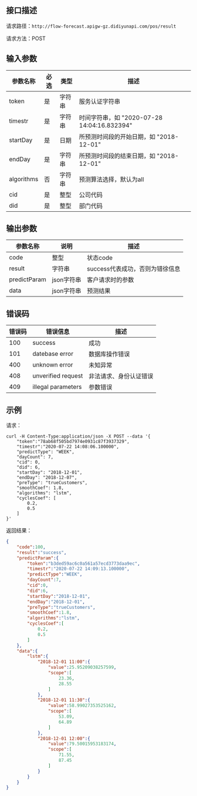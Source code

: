 ## 接口描述
请求路径：`http://flow-forecast.apigw-gz.didiyunapi.com/pos/result`

请求方法：POST

## 输入参数
|参数名称 | 必选 | 类型 | 描述|
|--------|-----|-----|-----|
| token | 是 | 字符串| 服务认证字符串|
| timestr | 是 | 字符串 | 时间字符串，如 "2020-07-28 14:04:16.832394" |
| startDay | 是 | 日期 | 所预测时间段的开始日期，如 "2018-12-01" |
| endDay | 是 | 字符串 | 所预测时间段的结束日期，如 "2018-12-01" | 
| algorithms | 否 | 字符串 | 预测算法选择，默认为all |
| cid | 是 | 整型 | 公司代码 |
| did | 是 | 整型 | 部门代码 |值

## 输出参数
|参数名称 | 说明 | 描述|
|--------|-----|-----|
| code | 整型 | 状态code |
| result | 字符串 | success代表成功，否则为错徐信息|
| predictParam | json字符串 | 客户请求时的参数 |
| data | json字符串 | 预测结果 |

## 错误码
| 错误码 | 错误信息 | 描述 |
|--------|-----|-----|
| 100 | success | 成功 |
| 101 | datebase error | 数据库操作错误|
| 400 | unknown error | 未知异常 |
| 408 | unverified request | 非法请求、身份认证错误 |
| 409 | illegal parameters | 参数错误 |

## 示例
请求：
```shell
curl -H Content-Type:application/json -X POST --data '{
    "token":"78ab68f505bd7974e0931c87f3937329",
    "timestr":"2020-07-22 14:08:06.100000",
    "predictType": "WEEK",
    "dayCount": 7,
    "cid": 0,
    "did": 6,
    "startDay": "2018-12-01",
    "endDay": "2018-12-07",
    "preType": "trueCustomers",
    "smoothCoef": 1.8,
    "algorithms": "lstm",
    "cyclesCoef": [
        0.2,
        0.5
    ]
}'
```
返回结果：
```json
{
    "code":100,
    "result":"success",
    "predictParam":{
        "token":"b3ded59ac6c0a561a57ecd3773daa9ec",
        "timestr":"2020-07-22 14:09:13.100000",
        "predictType":"WEEK",
        "dayCount":7,
        "cid":0,
        "did":6,
        "startDay":"2018-12-01",
        "endDay":"2018-12-01",
        "preType":"trueCustomers",
        "smoothCoef":1.8,
        "algorithms":"lstm",
        "cyclesCoef":[
            0.2,
            0.5
        ]
    },
    "data":{
        "lstm":{
            "2018-12-01 11:00":{
                "value":25.95209038257599,
                "scope":[
                    23.36,
                    28.55
                ]
            },
            "2018-12-01 11:30":{
                "value":58.99027353525162,
                "scope":[
                    53.09,
                    64.89
                ]
            },
            "2018-12-01 12:00":{
                "value":79.50015953183174,
                "scope":[
                    71.55,
                    87.45
                ]
            }
        }
    }
}
```
